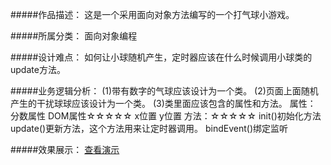 #####作品描述：
这是一个采用面向对象方法编写的一个打气球小游戏。

#####所属分类：
面向对象编程

#####设计难点：
如何让小球随机产生，定时器应该在什么时候调用小球类的update方法。

#####业务逻辑分析：
(1)带有数字的气球应该设计为一个类。
(2)页面上面随机产生的干扰球球应该设计为一个类。
(3)类里面应该包含的属性和方法。
    属性：
    分数属性
    DOM属性☆☆☆☆☆
    x位置
    y位置
    方法：☆☆☆☆☆
    init()初始化方法
    update()更新方法，这个方法用来让定时器调用。
    bindEvent()绑定监听

#####效果展示：
[查看演示](http://donymh.cn/ballonGame/)